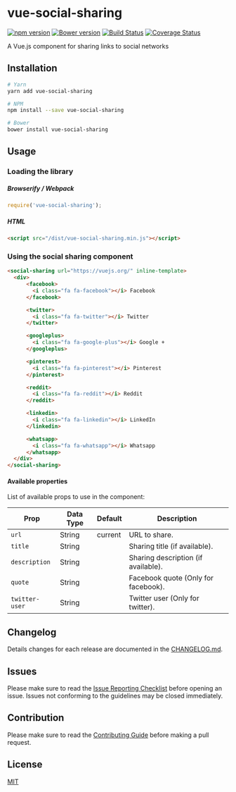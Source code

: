 # vue-social-sharing

[![npm version](https://badge.fury.io/js/vue-social-sharing.svg)](https://badge.fury.io/js/vue-social-sharing)
[![Bower version](https://badge.fury.io/bo/vue-social-sharing.svg)](https://badge.fury.io/bo/vue-social-sharing)
[![Build Status](https://travis-ci.org/nicolasbeauvais/vue-social-sharing.svg?branch=master)](https://travis-ci.org/nicolasbeauvais/vue-social-sharing)
[![Coverage Status](https://coveralls.io/repos/github/nicolasbeauvais/vue-social-sharing/badge.svg?branch=master)](https://coveralls.io/github/nicolasbeauvais/vue-social-sharing?branch=master)

A Vue.js component for sharing links to social networks

## Installation

```bash
# Yarn
yarn add vue-social-sharing

# NPM
npm install --save vue-social-sharing

# Bower
bower install vue-social-sharing
```

## Usage

### Loading the library

##### Browserify / Webpack

```javascript
require('vue-social-sharing');
```

##### HTML

```html
<script src="/dist/vue-social-sharing.min.js"></script>
```

### Using the social sharing component

```html
<social-sharing url="https://vuejs.org/" inline-template>
  <div>
      <facebook>
        <i class="fa fa-facebook"></i> Facebook
      </facebook>

      <twitter>
        <i class="fa fa-twitter"></i> Twitter
      </twitter>

      <googleplus>
        <i class="fa fa-google-plus"></i> Google +
      </googleplus>

      <pinterest>
        <i class="fa fa-pinterest"></i> Pinterest
      </pinterest>

      <reddit>
        <i class="fa fa-reddit"></i> Reddit
      </reddit>

      <linkedin>
        <i class="fa fa-linkedin"></i> LinkedIn
      </linkedin>

      <whatsapp>
        <i class="fa fa-whatsapp"></i> Whatsapp
      </whatsapp>
  </div>
</social-sharing>
```

#### Available properties

List of available props to use in the component:

Prop           | Data Type  | Default   | Description
-------------- | ---------- | --------- | -----------
`url`          | String     | current   | URL to share.
`title`        | String     |           | Sharing title (if available).
`description`  | String     |           | Sharing description (if available).
`quote`        | String     |           | Facebook quote (Only for facebook).
`twitter-user` | String     |           | Twitter user (Only for twitter).

## Changelog
Details changes for each release are documented in the [CHANGELOG.md](https://github.com/nicolasbeauvais/vue-social-sharing/blob/master/CHANGELOG.md).

## Issues
Please make sure to read the [Issue Reporting Checklist](https://github.com/nicolasbeauvais/vue-social-sharing/blob/master/CONTRIBUTING.md#issue-reporting-guidelines) before opening an issue. Issues not conforming to the guidelines may be closed immediately.

## Contribution
Please make sure to read the [Contributing Guide](https://github.com/nicolasbeauvais/vue-social-sharing/blob/master/CONTRIBUTING.md) before making a pull request.

## License

[MIT](http://opensource.org/licenses/MIT)

